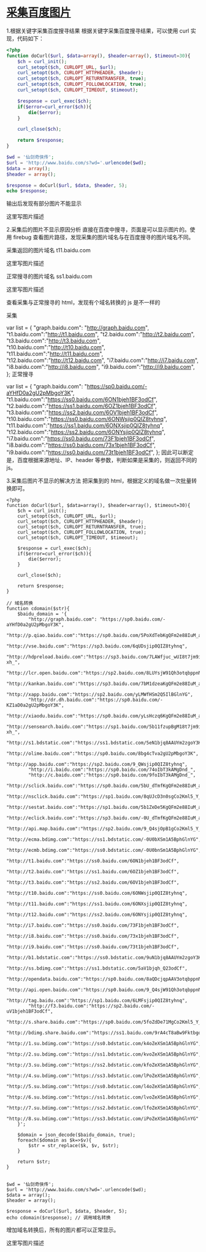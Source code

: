 # [采集百度图片](http://blog.csdn.net/fdipzone/article/details/54604708)

1.根据关键字采集百度搜寻结果
根据关键字采集百度搜寻结果，可以使用 curl 实现，代码如下：

```php
<?php
function doCurl($url, $data=array(), $header=array(), $timeout=30){
    $ch = curl_init();
    curl_setopt($ch, CURLOPT_URL, $url);
    curl_setopt($ch, CURLOPT_HTTPHEADER, $header);
    curl_setopt($ch, CURLOPT_RETURNTRANSFER, true);
    curl_setopt($ch, CURLOPT_FOLLOWLOCATION, true);
    curl_setopt($ch, CURLOPT_TIMEOUT, $timeout);

    $response = curl_exec($ch);
    if($error=curl_error($ch)){
        die($error);
    }

    curl_close($ch);

    return $response;
}

$wd = '仙剑奇侠传';
$url = 'http://www.baidu.com/s?wd='.urlencode($wd);
$data = array();
$header = array();

$response = doCurl($url, $data, $header, 5);
echo $response;
```

输出后发现有部分图片不能显示

这里写图片描述

2.采集后的图片不显示原因分析
直接在百度中搜寻，页面是可以显示图片的。使用 firebug 查看图片路径，发现采集的图片域名与在百度搜寻的图片域名不同。

采集返回的图片域名 t11.baidu.com

这里写图片描述

正常搜寻的图片域名 ss1.baidu.com

这里写图片描述

查看采集与正常搜寻的 html，发现有个域名转换的 js 是不一样的

采集

var list = {
"graph.baidu.com": "http://graph.baidu.com",
"t1.baidu.com":"http://t1.baidu.com",
"t2.baidu.com":"http://t2.baidu.com",
"t3.baidu.com":"http://t3.baidu.com",
"t10.baidu.com":"http://t10.baidu.com",
"t11.baidu.com":"http://t11.baidu.com",
"t12.baidu.com":"http://t12.baidu.com",
"i7.baidu.com":"http://i7.baidu.com",
"i8.baidu.com":"http://i8.baidu.com",
"i9.baidu.com":"http://i9.baidu.com",
};
正常搜寻

var list = {
"graph.baidu.com": "https://sp0.baidu.com/-aYHfD0a2gU2pMbgoY3K",
"t1.baidu.com":"https://ss0.baidu.com/6ON1bjeh1BF3odCf",
"t2.baidu.com":"https://ss1.baidu.com/6OZ1bjeh1BF3odCf",
"t3.baidu.com":"https://ss2.baidu.com/6OV1bjeh1BF3odCf",
"t10.baidu.com":"https://ss0.baidu.com/6ONWsjip0QIZ8tyhnq",
"t11.baidu.com":"https://ss1.baidu.com/6ONXsjip0QIZ8tyhnq",
"t12.baidu.com":"https://ss2.baidu.com/6ONYsjip0QIZ8tyhnq",
"i7.baidu.com":"https://ss0.baidu.com/73F1bjeh1BF3odCf",
"i8.baidu.com":"https://ss0.baidu.com/73x1bjeh1BF3odCf",
"i9.baidu.com":"https://ss0.baidu.com/73t1bjeh1BF3odCf",
};
因此可以断定是，百度根据来源地址、IP、header 等参数，判断如果是采集的，则返回不同的 js。

3.采集后图片不显示的解决方法
把采集到的 html，根据定义的域名做一次批量转换即可。

```
<?php
function doCurl($url, $data=array(), $header=array(), $timeout=30){
    $ch = curl_init();
    curl_setopt($ch, CURLOPT_URL, $url);
    curl_setopt($ch, CURLOPT_HTTPHEADER, $header);
    curl_setopt($ch, CURLOPT_RETURNTRANSFER, true);
    curl_setopt($ch, CURLOPT_FOLLOWLOCATION, true);
    curl_setopt($ch, CURLOPT_TIMEOUT, $timeout);

    $response = curl_exec($ch);
    if($error=curl_error($ch)){
        die($error);
    }

    curl_close($ch);

    return $response;
}

// 域名转换
function cdomain($str){
    $baidu_domain = '{
        "http://graph.baidu.com": "https://sp0.baidu.com/-aYHfD0a2gU2pMbgoY3K",
        "http://p.qiao.baidu.com":"https://sp0.baidu.com/5PoXdTebKgQFm2e88IuM_a",
        "http://vse.baidu.com":"https://sp3.baidu.com/6qUDsjip0QIZ8tyhnq",
        "http://hdpreload.baidu.com":"https://sp3.baidu.com/7LAWfjuc_wUI8t7jm9iCKT-xh_",
        "http://lcr.open.baidu.com":"https://sp2.baidu.com/8LUYsjW91Qh3otqbppnN2DJv",
        "http://kankan.baidu.com":"https://sp3.baidu.com/7bM1dzeaKgQFm2e88IuM_a",
        "http://xapp.baidu.com":"https://sp2.baidu.com/yLMWfHSm2Q5IlBGlnYG",
        "http://dr.dh.baidu.com":"https://sp0.baidu.com/-KZ1aD0a2gU2pMbgoY3K",
        "http://xiaodu.baidu.com":"https://sp0.baidu.com/yLsHczq6KgQFm2e88IuM_a",
        "http://sensearch.baidu.com":"https://sp1.baidu.com/5b11fzupBgM18t7jm9iCKT-xh_",
        "http://s1.bdstatic.com":"https://ss1.bdstatic.com/5eN1bjq8AAUYm2zgoY3K",
        "http://olime.baidu.com":"https://sp0.baidu.com/8bg4cTva2gU2pMbgoY3K",
        "http://app.baidu.com":"https://sp2.baidu.com/9_QWsjip0QIZ8tyhnq",
        "http://i.baidu.com":"https://sp0.baidu.com/74oIbT3kAMgDnd_",
        "http://c.baidu.com":"https://sp0.baidu.com/9foIbT3kAMgDnd_",
        "http://sclick.baidu.com":"https://sp0.baidu.com/5bU_dTmfKgQFm2e88IuM_a",
        "http://nsclick.baidu.com":"https://sp1.baidu.com/8qUJcD3n0sgCo2Kml5_Y_D3",
        "http://sestat.baidu.com":"https://sp1.baidu.com/5b1ZeDe5KgQFm2e88IuM_a",
        "http://eclick.baidu.com":"https://sp3.baidu.com/-0U_dTmfKgQFm2e88IuM_a",
        "http://api.map.baidu.com":"https://sp2.baidu.com/9_Q4sjOpB1gCo2Kml5_Y_D3",
        "http://ecma.bdimg.com":"https://ss1.bdstatic.com/-0U0bXSm1A5BphGlnYG",
        "http://ecmb.bdimg.com":"https://ss0.bdstatic.com/-0U0bnSm1A5BphGlnYG",
        "http://t1.baidu.com":"https://ss0.baidu.com/6ON1bjeh1BF3odCf",
        "http://t2.baidu.com":"https://ss1.baidu.com/6OZ1bjeh1BF3odCf",
        "http://t3.baidu.com":"https://ss2.baidu.com/6OV1bjeh1BF3odCf",
        "http://t10.baidu.com":"https://ss0.baidu.com/6ONWsjip0QIZ8tyhnq",
        "http://t11.baidu.com":"https://ss1.baidu.com/6ONXsjip0QIZ8tyhnq",
        "http://t12.baidu.com":"https://ss2.baidu.com/6ONYsjip0QIZ8tyhnq",
        "http://i7.baidu.com":"https://ss0.baidu.com/73F1bjeh1BF3odCf",
        "http://i8.baidu.com":"https://ss0.baidu.com/73x1bjeh1BF3odCf",
        "http://i9.baidu.com":"https://ss0.baidu.com/73t1bjeh1BF3odCf",
        "http://b1.bdstatic.com":"https://ss0.bdstatic.com/9uN1bjq8AAUYm2zgoY3K",
        "http://ss.bdimg.com":"https://ss1.bdstatic.com/5aV1bjqh_Q23odCf",
        "http://opendata.baidu.com":"https://sp0.baidu.com/8aQDcjqpAAV3otqbppnN2DJv",
        "http://api.open.baidu.com":"https://sp0.baidu.com/9_Q4sjW91Qh3otqbppnN2DJv",
        "http://tag.baidu.com":"https://sp1.baidu.com/6LMFsjip0QIZ8tyhnq",
        "http://f3.baidu.com":"https://sp2.baidu.com/-uV1bjeh1BF3odCf",
        "http://s.share.baidu.com":"https://sp0.baidu.com/5foZdDe71MgCo2Kml5_Y_D3",
        "http://bdimg.share.baidu.com":"https://ss1.baidu.com/9rA4cT8aBw9FktbgoI7O1ygwehsv",
        "http://1.su.bdimg.com":"https://ss0.bdstatic.com/k4oZeXSm1A5BphGlnYG",
        "http://2.su.bdimg.com":"https://ss1.bdstatic.com/kvoZeXSm1A5BphGlnYG",
        "http://3.su.bdimg.com":"https://ss2.bdstatic.com/kfoZeXSm1A5BphGlnYG",
        "http://4.su.bdimg.com":"https://ss3.bdstatic.com/lPoZeXSm1A5BphGlnYG",
        "http://5.su.bdimg.com":"https://ss0.bdstatic.com/l4oZeXSm1A5BphGlnYG",
        "http://6.su.bdimg.com":"https://ss1.bdstatic.com/lvoZeXSm1A5BphGlnYG",
        "http://7.su.bdimg.com":"https://ss2.bdstatic.com/lfoZeXSm1A5BphGlnYG",
        "http://8.su.bdimg.com":"https://ss3.bdstatic.com/iPoZeXSm1A5BphGlnYG"
    }';

    $domain = json_decode($baidu_domain, true);
    foreach($domain as $k=>$v){
        $str = str_replace($k, $v, $str);
    }

    return $str;
}


$wd = '仙剑奇侠传';
$url = 'http://www.baidu.com/s?wd='.urlencode($wd);
$data = array();
$header = array();

$response = doCurl($url, $data, $header, 5);
echo cdomain($response); // 调用域名转换
```

增加域名转换后，所有的图片都可以正常显示。

这里写图片描述
